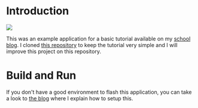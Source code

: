 # Introduction

![](screenshoots/scree_id_card.png)

This was an example application for a basic tutorial available on my [school blog](https://blog.gistre.epita.fr/).
I cloned [this repository](https://github.com/alanretgue/Flipper_Zero-app_tutorial) to keep the tutorial very simple and I will improve this project on this repository.

# Build and Run

If you don't have a good environment to flash this application, you can take a look to [the blog](https://blog.gistre.epita.fr/) where I explain how to setup this.
